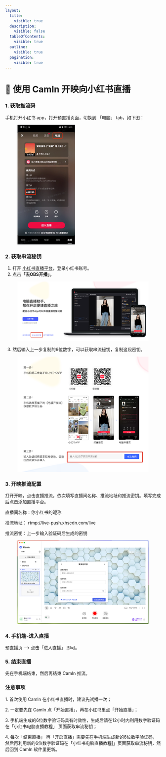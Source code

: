 ```yaml
---
layout:
  title:
    visible: true
  description:
    visible: false
  tableOfContents:
    visible: true
  outline:
    visible: true
  pagination:
    visible: true
---
```


# 📕 使用 CamIn 开映向小红书直播

### 1. **获取推流码**

手机打开小红书 app，打开预直播页面，切换到 「电脑」 tab，如下图：

<figure><img src="../../.gitbook/assets/xiaohongshu-1.png" alt="" width="186"><figcaption></figcaption></figure>

### **2. 获取串流秘钥**

1. 打开 [小红书直播平台](https://www.xiaohongshu.com/zhibo/robs)，登录小红书账号。
2. 点&#x51FB;**「去OBS开播」。**

<figure><img src="../../.gitbook/assets/image (48).png" alt=""><figcaption></figcaption></figure>

3. 然后输入上一步复制的6位数字，可以获取串流秘钥，复制这段密钥。

<figure><img src="../../.gitbook/assets/xiaohongshu-2.png" alt=""><figcaption></figcaption></figure>

### 3. **开映推流配置**

打开开映，点击直播推流，依次填写直播间名称、推流地址和推流密钥。填写完成后点击添加直播平台。

直播间名称：你小红书的昵称

推流地址： rtmp://live-push.xhscdn.com/live

推流密钥：上一步输入验证码后生成的密钥

<figure><img src="../../.gitbook/assets/image (85).png" alt=""><figcaption></figcaption></figure>

### 4. 手机端-进入直播

预直播页 --> 点击「进入直播」 即可。

### 5. 结束直播

先在手机端结束，然后再结束 CamIn 推流。

### 注意事项

1\. 首次使用 CamIn 在小红书直播时，建议先试播一次；

2\. 一定要先在 CamIn 点「开始直播」，再在小红书里点「开始直播」；

3\. 手机端生成的6位数字验证码具有时效性，生成后请在12小时内利用数字验证码在「小红书电脑直播教程」 页面获取串流秘钥；

4\. 每次「结束直播」 再「开启直播」需要先在手机端生成新的6位数字验证码，然后再利用新的6位数字验证码在「小红书电脑直播教程]」页面获取串流秘钥，然后回到 CamIn 软件里更新。


